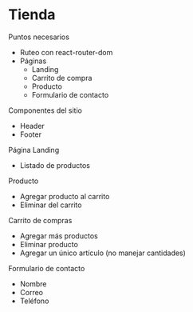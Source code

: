 # Tienda

Puntos necesarios
- Ruteo con react-router-dom
- Páginas
  - Landing
  - Carrito de compra
  - Producto
  - Formulario de contacto

Componentes del sitio
- Header
- Footer

Página Landing
- Listado de productos

Producto
- Agregar producto al carrito
- Eliminar del carrito

Carrito de compras
- Agregar más productos
- Eliminar producto
- Agregar un único artículo (no manejar cantidades)

Formulario de contacto
- Nombre
- Correo
- Teléfono
